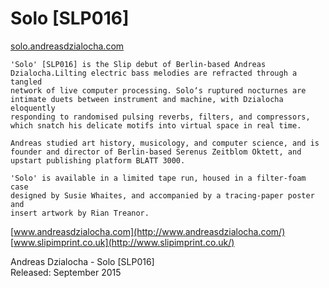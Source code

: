 # Solo [SLP016]

[solo.andreasdzialocha.com](http://solo.andreasdzialocha.com/)

```
'Solo' [SLP016] is the Slip debut of Berlin-based Andreas
Dzialocha.Lilting electric bass melodies are refracted through a tangled
network of live computer processing. Solo‘s ruptured nocturnes are
intimate duets between instrument and machine, with Dzialocha eloquently
responding to randomised pulsing reverbs, filters, and compressors,
which snatch his delicate motifs into virtual space in real time.

Andreas studied art history, musicology, and computer science, and is
founder and director of Berlin-based Serenus Zeitblom Oktett, and
upstart publishing platform BLATT 3000.

'Solo' is available in a limited tape run, housed in a filter-foam case
designed by Susie Whaites, and accompanied by a tracing-paper poster and
insert artwork by Rian Treanor.
```

[www.andreasdzialocha.com](http://www.andreasdzialocha.com/)    
[www.slipimprint.co.uk](http://www.slipimprint.co.uk/)

Andreas Dzialocha - Solo [SLP016]    
Released: September 2015
